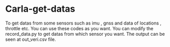 # Carla-get-datas
To get datas  from some sensors such as imu , gnss and data of locations , throttle etc. You can use these codes as you want.
You can modify the record_data.py to get datas from which sensor you want. The output can be seen at out_veri.csv file.
